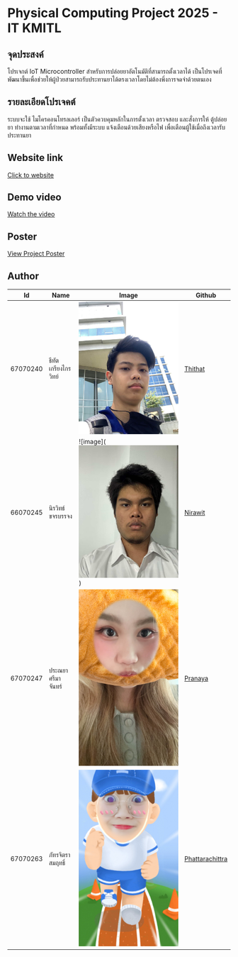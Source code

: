 # Physical Computing Project 2025 - IT KMITL

## จุดประสงค์
โปรเจกต์ IoT Microcontroller สำหรับการปล่อยยาอัตโนมัติที่สามารถตั้งเวลาได้ เป็นโปรเจคที่พัฒนาขึ้นเพื่อช่วยให้ผู้ป่วยสามารถรับประทานยาได้ตรงเวลาโดยไม่ต้องพึ่งการจดจำด้วยตนเอง 

## รายละเอียดโปรเจคต์
ระบบจะใช้ ไมโครคอนโทรลเลอร์ เป็นตัวควบคุมหลักในการตั้งเวลา ตรวจสอบ และสั่งการให้ ตู้ปล่อยยา ทำงานตามเวลาที่กำหนด พร้อมทั้งมีระบบ แจ้งเตือนด้วยเสียงหรือไฟ เพื่อเตือนผู้ใช้เมื่อถึงเวลารับประทานยา

## Website link
[Click to website](https://ungingeiei.github.io/PillMate.github.io/)

## Demo video
[Watch the video](https://www.youtube.com/watch?v=DLU0R32vnR4)

## Poster
[View Project Poster](./MATE.pdf)

## Author

 Id       | Name                 | Image       | Github         |
|----------|----------------------|-------------|----------------|
| 67070240 | ธีทัต เกรียงไกรวิทย์     | ![image](website/src/static/67070240.jpg) | [Thithat](https://github.com/Thithat240) |
| 66070245 | นิรวิทธ์ ขจรบรรจง | ![image](![alt text](website/src/static/67070245.jpg)) | [Nirawit](https://github.com/Niravit-Kajonbunjong)   |
| 67070247 | ประณยา ศรีมาจันทร์          | ![image](website/src/static/67070247.jpg) | [Pranaya](https://github.com/ungingeiei)   |
| 67070263 | ภัทรจิตรา สมฤทธิ์         | ![image](website/src/static/67070263.jpg) | [Phattarachittra](https://github.com/pttcx)   |
